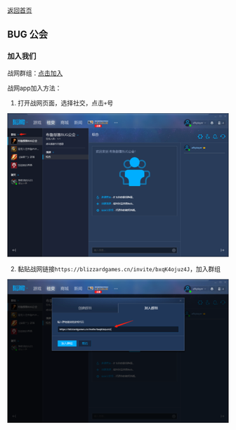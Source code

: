 [返回首页](https://a-ethan.github.io/bug/)

## BUG 公会


### 加入我们
战网群组：[点击加入](https://blizzardgames.cn/invite/bxqK4ojuz4J)

战网app加入方法：

1. 打开战网页面，选择社交，点击`+`号

![](images/20190812234754.png)

2. 黏贴战网链接`https://blizzardgames.cn/invite/bxqK4ojuz4J`，加入群组

![](images/20190812234903.png)